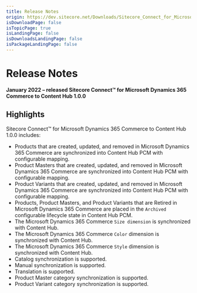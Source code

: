 ```yaml
---
title: Release Notes
origin: https://dev.sitecore.net/Downloads/Sitecore_Connect_for_Microsoft_Dynamics_365_Commerce/1x/Sitecore_Connect_for_Microsoft_Dynamics_365_Commerce_100/Release_Notes
isDownloadPage: false
isTopicPage: true
isLandingPage: false
isDownloadsLandingPage: false
isPackageLandingPage: false
---
```


# Release Notes

**January 2022 – released Sitecore Connect™ for Microsoft Dynamics 365 Commerce to Content Hub 1.0.0**

## Highlights

Sitecore Connect™ for Microsoft Dynamics 365 Commerce to Content Hub 1.0.0 includes:

-   Products that are created, updated, and removed in Microsoft Dynamics 365 Commerce are synchronized into Content Hub PCM with configurable mapping​.
-   Product Masters that are created, updated, and removed in Microsoft Dynamics 365 Commerce are synchronized into Content Hub PCM with configurable mapping.​​​
-   Product Variants that are created, updated, and removed in Microsoft Dynamics 365 Commerce are synchronized into Content Hub PCM with configurable mapping.​​​
-   Products, Product Masters, and Product Variants that are Retired in Microsoft Dynamics 365 Commerce are placed in the `Archived` configurable lifecycle state in Content Hub PCM.
-   The Microsoft Dynamics 365 Commerce `Size dimension` is synchronized with Content Hub.
-   The Microsoft Dynamics 365 Commerce `Color` dimension is synchronized with Content Hub.
-   The Microsoft Dynamics 365 Commerce `Style` dimension is synchronized with Content Hub.
-   Catalog synchronization is supported.
-   Manual synchronization is supported.
-   Translation is supported.
-   Product Master category synchronization is supported.
-   Product Variant category synchronization is supported.